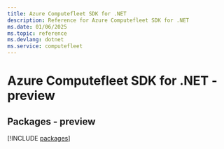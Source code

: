```yaml
---
title: Azure Computefleet SDK for .NET
description: Reference for Azure Computefleet SDK for .NET
ms.date: 01/06/2025
ms.topic: reference
ms.devlang: dotnet
ms.service: computefleet
---
```

# Azure Computefleet SDK for .NET - preview
## Packages - preview
[!INCLUDE [packages](computefleet-index.md)]